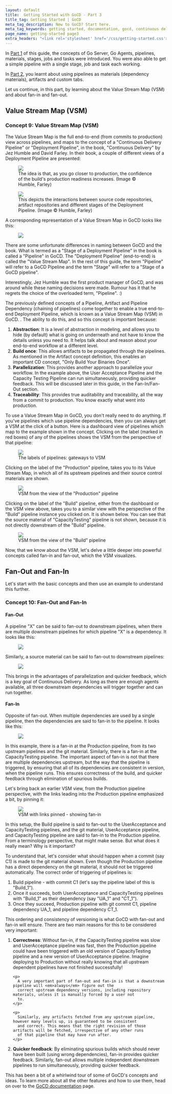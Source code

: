 ```yaml
---
layout: default
title:  Getting Started with GoCD - Part 3
title_tag: Getting Started | GoCD
meta_tag_description: New to GoCD? Start here.
meta_tag_keywords: getting started, documentation, gocd, continuous delivery, go
page_name: getting-started page3
extra_headers: "<link rel='stylesheet' href='/css/getting-started.css'>"
---
```


In <a href="https://go.cd/getting-started/part-1.html">Part 1</a> of this guide, the concepts of Go Server, Go Agents,
pipelines, materials, stages, jobs and tasks were introduced. You were also able to get a simple pipeline with a single
stage, job and task each working.


In <a href="https://go.cd/getting-started/part-2.html">Part 2</a>, you learnt about using pipelines as materials
(dependency materials), artifacts and custom tabs.

Let us continue, in this part, by learning about the Value Stream Map (VSM) and about fan-in and fan-out.

<h2 class="small_margins">Value Stream Map (VSM)</h2>

<div class="concept">
  <h3>Concept 9: Value Stream Map (VSM)</h3>

  <p>
    The Value Stream Map is the full end-to-end (from commits to production) view across pipelines, and maps to the
    concept of a "Continuous Delivery Pipeline" or "Deployment Pipeline", in the book, "Continuous Delivery" by Jez
    Humble and David Farley. In their book, a couple of different views of a Deployment Pipeline are presented:
  </p>

  <figure class="concept">
    <img src="/images/getting-started/part-3/image01.png">
    <figcaption>
      The idea is that, as you go closer to production, the confidence of the build's production readiness
      increases. (Image &copy; Humble, Farley)
    </figcaption>
  </figure>

  <figure class="concept">
    <img src="/images/getting-started/part-3/image02.png">
    <figcaption>
      This depicts the interactions between source code repositories, artifact repositories and different
      stages of the Deployment Pipeline. (Image &copy; Humble, Farley)
    </figcaption>
  </figure>

  <p>
    A corresponding representation of a Value Stream Map in GoCD looks like this:
  </p>

  <figure class="concept">
    <img src="/images/getting-started/part-3/image03.png">
  </figure>

  <p>
    There are some unfortunate differences in naming between GoCD and the book. What is termed as a "Stage of a Deployment
    Pipeline" in the book is called a "Pipeline" in GoCD. The "Deployment Pipeline" (end-to-end) is called the "Value
    Stream Map". In the rest of this guide, the term "Pipeline" will refer to a GoCD Pipeline and the term "Stage" will
    refer to a "Stage of a GoCD pipeline".
  </p>

  <p>
    Interestingly, Jez Humble was the first product manager of GoCD, and was around while these naming decisions were
    made. Rumour has it that he regrets the choice of the overloaded term, "Pipeline". :)
  </p>

  <p>
    The previously defined concepts of a Pipeline, Artifact and Pipeline Dependency (chaining of pipelines) come
    together to enable a true end-to-end Deployment Pipeline, which is known as a Value Stream Map (VSM) in GoCD. . The
    ability to do this, and so this concept is important because:
  </p>

  <ol start="1">
    <li>
      <strong>Abstraction</strong>: It is a level of abstraction in modeling, and allows you to hide (by default) what
      is going on underneath and not have to know the details unless you need to. It helps talk about and reason about
      your end-to-end workflow at a different level.
    </li>
    <li>
      <strong>Build once</strong>: This allows artifacts to be propagated through the pipelines. As mentioned in the
      Artifact concept definition, this enables an important CD concept, "Only Build Your Binaries Once".
    </li>
    <li>
      <strong>Parallelization</strong>: This provides another approach to parallelize your workflow. In the example
      above, the User Acceptance Pipeline and the Capacity Testing Pipeline can run simultaneously, providing quicker
      feedback. This will be discussed later in this guide, in the Fan-In/Fan-Out section.
    </li>
    <li>
      <strong>Traceability</strong>: This provides true auditability and traceability, all the way from a commit to
      production. You know exactly what went into production.
    </li>
  </ol>
</div>

To use a Value Stream Map in GoCD, you don't really need to do anything. If you've pipelines which use pipeline
dependencies, then you can always get a VSM at the click of a button. Here is a dashboard view of pipelines which map to
the example shown in the concept. Clicking on the label (marked in red boxes) of any of the pipelines shows the VSM from
the perspective of that pipeline:

<figure class="screenshot">
  <img src="/images/getting-started/part-3/image04.png">
  <figcaption>The labels of pipelines: gateways to VSM</figcaption>
</figure>

Clicking on the label of the "Production" pipeline, takes you to its Value Stream Map, in which all of its upstream
pipelines and their source control materials are shown.

<figure class="screenshot">
  <img src="/images/getting-started/part-3/image05.png">
  <figcaption>VSM from the view of the "Production" pipeline</figcaption>
</figure>

Clicking on the label of the "Build" pipeline, either from the dashboard or the VSM view above, takes you to a similar
view with the perspective of the "Build" pipeline instance you clicked on. It is shown below. You can see that the
source material of "CapacityTesting" pipeline is not shown, because it is not directly downstream of the "Build"
pipeline.


<figure class="screenshot">
  <img src="/images/getting-started/part-3/image06.png">
  <figcaption>VSM from the view of the "Build" pipeline</figcaption>
</figure>

Now, that we know about the VSM, let's delve a little deeper into powerful concepts called fan-in and fan-out, which the
VSM visualizes.


<h2 class="small_margins">Fan-Out and Fan-In</h2>

Let's start with the basic concepts and then use an example to understand this further.

<div class="concept">
  <h3>Concept 10: Fan-Out and Fan-In</h3>

  <h4>Fan-Out</h4>

  A pipeline "X" can be said to fan-out to downstream pipelines, when there are multiple downstream pipelines for which pipeline "X" is a dependency. It looks like this:

  <figure class="concept">
    <img src="/images/getting-started/part-3/image07.png">
  </figure>

  Similarly, a source material can be said to fan-out to downstream pipelines:

  <figure class="concept">
    <img src="/images/getting-started/part-3/image08.png">
  </figure>

  This brings in the advantages of parallelization and quicker feedback, which is a key goal of Continuous Delivery. As
  long as there are enough agents available, all three downstream dependencies will trigger together and can run
  together.

  <h4>Fan-In</h4>

  Opposite of fan-out. When multiple dependencies are used by a single pipeline, then the dependencies are said to fan-in to the pipeline. It looks like this:

  <figure class="concept">
    <img src="/images/getting-started/part-3/image03.png">
  </figure>

  In this example, there is a fan-in at the Production pipeline, from its two upstream pipelines and the git
  material. Similarly, there is a fan-in at the CapacityTesting pipeline. The important aspect of fan-in is not that
  there are multiple dependencies upstream, but the way that the pipeline is triggered, by ensuring that all of its
  dependencies are consistent in version, when the pipeline runs. This ensures correctness of the build, and quicker
  feedback through elimination of spurious builds.
</div>

Let's bring back an earlier VSM view, from the Production pipeline perspective, with the links leading into the
Production pipeline emphasized a bit, by pinning it:

<figure class="screenshot">
  <img src="/images/getting-started/part-3/image10.png">
  <figcaption>VSM with links pinned - showing fan-in</figcaption>
</figure>

In this setup, the Build pipeline is said to fan-out to the UserAcceptance and CapacityTesting pipelines, and the git
material, UserAcceptance pipeline, and CapacityTesting pipeline are said to fan-in to the Production pipeline. From a
terminology perspective, that might make sense. But what does it really mean? Why is it important?

To understand that, let's consider what should happen when a commit (say C1) is made to the git material shown. Even
though the Production pipeline has a direct dependency on the git material, it should not be triggered
automatically. The correct order of triggering of pipelines is:

<ol>
  <li>Build pipeline - with commit C1 (let's say the pipeline label of this is "Build_1").</li>
  <li>Once it succeeds, both UserAcceptance and CapacityTesting pipelines with "Build_1" as their dependency (say "UA_1" and "CT_1").</li>
  <li>Once they succeed, Production pipeline with git commit C1, pipeline dependency UA_1, and pipeline dependency CT_1.</li>
</ol>

This ordering and consistency of versioning is what GoCD with fan-out and fan-in will ensure. There are two main reasons for this to be considered very important:

<ol>
  <li>
    <p>
      <strong>Correctness</strong>: Without fan-in, if the CapacityTesting pipeline was slow and UserAcceptance pipeline
      was fast, then the Production pipeline could have been triggered with an old version of CapacityTesting pipeline
      and a new version of UserAcceptance pipeline. Imagine deploying to Production without really knowing that all
      upstream dependent pipelines have not finished successfully!
    </p>

    <p>
      A very important part of fan-out and fan-in is that a downstream pipeline will <em>always</em> figure out the
      correct upstream dependency versions, including repository materials, unless it is manually forced by a user not
      to.
    </p>

    <p>
      Similarly, any artifacts fetched from any upstream pipeline, however many levels up, is guaranteed to be consistent
      and correct. This means that the right revision of those artifacts will be fetched, irrespective of any other runs
      of that pipeline that may have run after.
    </p>
  </li>

  <li>
    <strong>Quicker feedback</strong>: By eliminating spurious builds which should never have been built (using wrong
    dependencies), fan-in provides quicker feedback. Similarly, fan-out allows multiple independent downstream pipelines
    to run simultaneously, providing quicker feedback.
  </li>
</ol>

This has been a bit of a whirlwind tour of some of GoCD's concepts and ideas. To learn more about all the other features
and how to use them, head on over to the [GoCD documentation](https://go.cd/documentation/user/current/) page.
